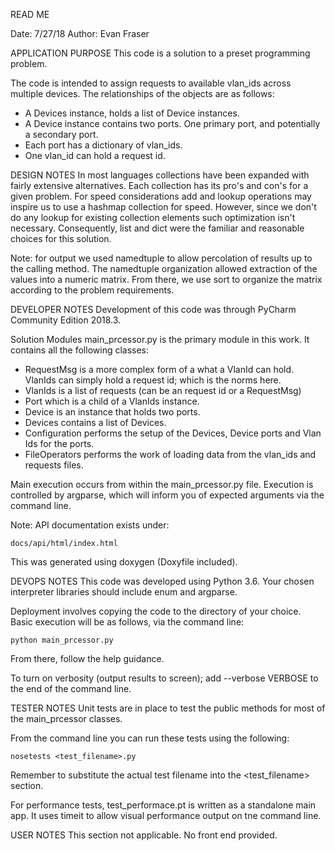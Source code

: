 READ ME

Date: 7/27/18
Author: Evan Fraser


APPLICATION PURPOSE
This code is a solution to a preset programming problem.

The code is intended to assign requests to available vlan_ids across multiple devices.
The relationships of the objects are as follows:
* A Devices instance, holds a list of Device instances.
* A Device instance contains two ports. One primary port, and potentially a secondary port.
* Each port has a dictionary of vlan_ids.
* One vlan_id can hold a request id.


DESIGN NOTES
In most languages collections have been expanded with fairly extensive
alternatives. Each collection has its pro's and con's for a given problem.
For speed considerations add and lookup operations may inspire us to use a
hashmap collection for speed.  However, since we don't do any lookup
for existing collection elements such optimization isn't necessary.
Consequently, list and dict were the familiar and reasonable choices for this solution.

Note: for output we used namedtuple to allow percolation of results up to the calling method.
The namedtuple organization allowed extraction of the values into a numeric matrix.
From there, we use sort to organize the matrix according to the problem requirements.


DEVELOPER NOTES
Development of this code was through PyCharm Community Edition 2018.3.

Solution Modules
main_prcessor.py is the primary module in this work.  It contains all the following classes:
* RequestMsg is a more complex form of a what a VlanId can hold. VlanIds can simply hold a request id; which is the norms here.
* VlanIds is a list of requests (can be an request id or a RequestMsg)
* Port which is a child of a VlanIds instance.
* Device is an instance that holds two ports.
* Devices contains a list of Devices.
* Configuration performs the setup of the Devices, Device ports and Vlan Ids for the ports.
* FileOperators performs the work of loading data from the vlan_ids and requests files.

Main execution occurs from within the main_prcessor.py file.
Execution is controlled by argparse, which will inform you of expected arguments via the command line.

Note: API documentation exists under:

    docs/api/html/index.html

This was generated using doxygen (Doxyfile included).


DEVOPS NOTES
This code was developed using Python 3.6.  Your chosen interpreter libraries should include enum and argparse.

Deployment involves copying the code to the directory of your choice.
Basic execution will be as follows, via the command line:

    python main_prcessor.py

From there, follow the help guidance.

To turn on verbosity (output results to screen); add --verbose VERBOSE to the end of the command line.


TESTER NOTES
Unit tests are in place to test the public methods for most of the main_prcessor classes.

From the command line you can run these tests using the following:

    nosetests <test_filename>.py

Remember to substitute the actual test filename into the <test_filename> section.

For performance tests, test_performace.pt is written as a standalone main app.
It uses timeit to allow visual performance output on tne command line.


USER NOTES
This section not applicable.
No front end provided.
